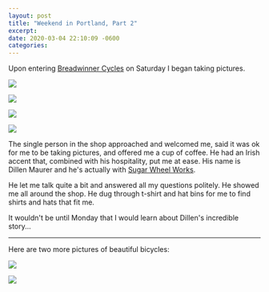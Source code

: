 ```yaml
---
layout: post
title: "Weekend in Portland, Part 2"
excerpt: 
date: 2020-03-04 22:10:09 -0600
categories: 
---
```


Upon entering [Breadwinner Cycles](https://breadwinnercycles.com/) on Saturday I began taking pictures.

![]({{site.baseurl}}/assets/2020/03/IMG_20200229_131657.jpg)

![]({{site.baseurl}}/assets/2020/03/IMG_20200229_131709.jpg)

![]({{site.baseurl}}/assets/2020/03/IMG_20200229_131729.jpg)

![]({{site.baseurl}}/assets/2020/03/IMG_20200229_132705.jpg)

The single person in the shop approached and welcomed me, said it was ok for me to be taking pictures, and offered me a cup of coffee. He had an Irish accent that, combined with his hospitality, put me at ease. His name is Dillen Maurer and he's actually with [Sugar Wheel Works](https://sugarwheelworks.com/).

He let me talk quite a bit and answered all my questions politely. He showed me all around the shop. He dug through t-shirt and hat bins for me to find shirts and hats that fit me.

It wouldn't be until Monday that I would learn about Dillen's incredible story...

---

Here are two more pictures of beautiful bicycles:

![]({{site.baseurl}}/assets/2020/03/IMG_20200229_133641.jpg)

![]({{site.baseurl}}/assets/2020/03/IMG_20200229_133655.jpg)
